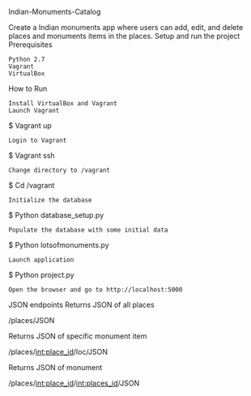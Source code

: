 Indian-Monuments-Catalog

Create a Indian monuments app where users can add, edit, and delete places and monuments items in the places.
Setup and run the project
Prerequisites

    Python 2.7
    Vagrant
    VirtualBox

How to Run

    Install VirtualBox and Vagrant
    Launch Vagrant

$ Vagrant up 

    Login to Vagrant

$ Vagrant ssh

    Change directory to /vagrant

$ Cd /vagrant

    Initialize the database

$ Python database_setup.py

    Populate the database with some initial data

$ Python lotsofmonuments.py

    Launch application

$ Python project.py

    Open the browser and go to http://localhost:5000

JSON endpoints
Returns JSON of all places

/places/JSON

Returns JSON of specific monument item

/places/<int:place_id>/loc/JSON

Returns JSON of monument

/places/<int:place_id>/<int:places_id>/JSON
